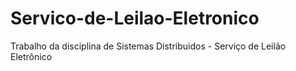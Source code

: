# Servico-de-Leilao-Eletronico
Trabalho da disciplina de Sistemas Distribuidos - Serviço de Leilão Eletrônico
